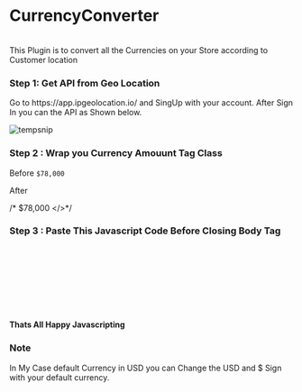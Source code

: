 # CurrencyConverter

<br>This Plugin is to convert all the Currencies on your Store according to  Customer location </br>


<h3>Step 1: Get API from Geo Location</h3>
 Go to https://app.ipgeolocation.io/ and SingUp with your account.
 After Sign In you can the API as Shown below.
 
![tempsnip](https://user-images.githubusercontent.com/121421319/210345543-fc5a4ff8-2cfa-424c-9638-36e3b59c8e7a.png)

 <h3>Step 2 : Wrap you Currency Amouunt Tag Class</h3>
 
 Before
 <code>$78,000</code>
 
 After 
 
/* <span class="money"> $78,000 </>*/

 
 <h3>Step 3 : Paste This Javascript Code Before Closing Body Tag</h3>
 
 <code>
 <script src="https://cdn.jsdelivr.net/npm/ip-geolocation-api-jquery-sdk@1.1.0/ipgeolocation.min.js"></script>
<script src="https://cdn.shopify.com/s/javascripts/currencies.js"></script>
<script src="https://cdnjs.cloudflare.com/ajax/libs/jquery/3.1.0/jquery.min.js"></script>

<script>
  function setCookie(key, value, expiry) {
    var expires = new Date();
    expires.setTime(expires.getTime() + (expiry * 24 * 60 * 60 * 1000));
    document.cookie = key + '=' + value + ';expires=' + expires.toUTCString() + ';path=/';
  }

  function setLocalCurrency(response) {

    if (response) {
      setCookie('cart_currency', response.currency.code, '1');
      console.log(response.ip);
        
        $('.money').each(function(index, el) {
        var Val = (parseInt(Currency.convert( parseInt(this.innerHTML.replace('$','')) ,'USD',response.currency.code))).toLocaleString();
        $(el).html(response.currency.symbol+''+Val);
        });

    }
  }

  _ipgeolocation.makeAsyncCallsToAPI(false);
  _ipgeolocation.enableSessionStorage(true);
  _ipgeolocation.setFields("currency");
  _ipgeolocation.getGeolocation(setLocalCurrency, "YOUR_API_HERE");
</script>
 </code>
 
 <h4> Thats All Happy Javascripting</h4>
 
 
 <h3>Note</h3>
 <p>
 In My Case default Currency in USD you can Change the USD and $ Sign with your default currency.
 </p>
 
